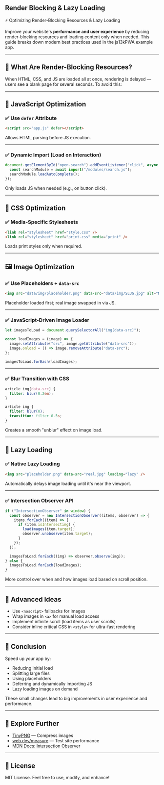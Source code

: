 ## Render Blocking & Lazy Loading 


⚡ Optimizing Render-Blocking Resources & Lazy Loading

Improve your website's **performance and user experience** by reducing render-blocking resources and loading content only when needed. This guide breaks down modern best practices used in the js13kPWA example app.

---

## 🚫 What Are Render-Blocking Resources?

When HTML, CSS, and JS are loaded all at once, rendering is delayed — users see a blank page for several seconds. To avoid this:

---

## 🧩 JavaScript Optimization

### ✅ Use `defer` Attribute

```html
<script src="app.js" defer></script>
```

Allows HTML parsing before JS execution.

---

### ✅ Dynamic Import (Load on Interaction)

```js
document.getElementById("open-search").addEventListener("click", async () => {
  const searchModule = await import("/modules/search.js");
  searchModule.loadAutoComplete();
});
```

Only loads JS when needed (e.g., on button click).

---

## 🎨 CSS Optimization

### ✅ Media-Specific Stylesheets

```html
<link rel="stylesheet" href="style.css" />
<link rel="stylesheet" href="print.css" media="print" />
```

Loads print styles only when required.

---

## 🖼️ Image Optimization

### ✅ Use Placeholders + `data-src`

```html
<img src="data/img/placeholder.png" data-src="data/img/SLUG.jpg" alt="NAME" />
```

Placeholder loaded first; real image swapped in via JS.

---

### ✅ JavaScript-Driven Image Loader

```js
let imagesToLoad = document.querySelectorAll("img[data-src]");

const loadImages = (image) => {
  image.setAttribute("src", image.getAttribute("data-src"));
  image.onload = () => image.removeAttribute("data-src");
};

imagesToLoad.forEach(loadImages);
```

---

### ✅ Blur Transition with CSS

```css
article img[data-src] {
  filter: blur(0.2em);
}

article img {
  filter: blur(0);
  transition: filter 0.5s;
}
```

Creates a smooth "unblur" effect on image load.

---

## 🐌 Lazy Loading

### ✅ Native Lazy Loading

```html
<img src="placeholder.png" data-src="real.jpg" loading="lazy" />
```

Automatically delays image loading until it's near the viewport.

---

### ✅ Intersection Observer API

```js
if ("IntersectionObserver" in window) {
  const observer = new IntersectionObserver((items, observer) => {
    items.forEach((item) => {
      if (item.isIntersecting) {
        loadImages(item.target);
        observer.unobserve(item.target);
      }
    });
  });

  imagesToLoad.forEach((img) => observer.observe(img));
} else {
  imagesToLoad.forEach(loadImages);
}
```

More control over when and how images load based on scroll position.

---

## 🚀 Advanced Ideas

- Use `<noscript>` fallbacks for images
- Wrap images in `<a>` for manual load access
- Implement infinite scroll (load items as user scrolls)
- Consider inline critical CSS in `<style>` for ultra-fast rendering

---

## 🧠 Conclusion

Speed up your app by:

- Reducing initial load
- Splitting large files
- Using placeholders
- Deferring and dynamically importing JS
- Lazy loading images on demand

These small changes lead to big improvements in user experience and performance.

---

## 🧪 Explore Further

- [TinyPNG](https://tinypng.com) — Compress images
- [web.dev/measure](https://web.dev/measure) — Test site performance
- [MDN Docs: Intersection Observer](https://developer.mozilla.org/en-US/docs/Web/API/Intersection_Observer_API)

---

## 📝 License

MIT License. Feel free to use, modify, and enhance!

